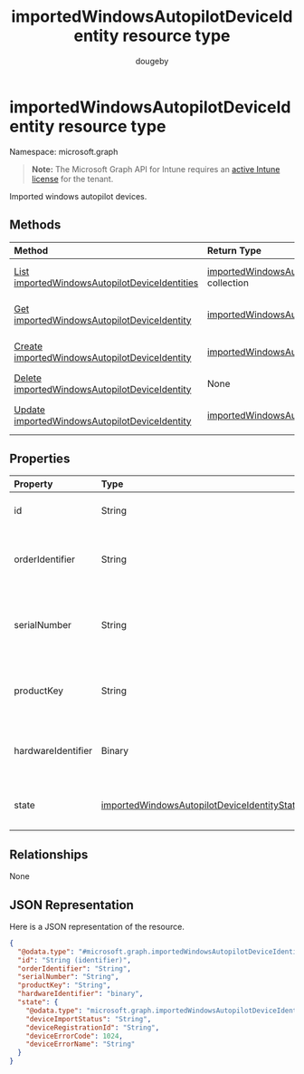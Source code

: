 ﻿---
title: "importedWindowsAutopilotDeviceIdentity resource type"
description: "Imported windows autopilot devices."
author: "dougeby"
localization_priority: Normal
ms.prod: "intune"
doc_type: resourcePageType
---

# importedWindowsAutopilotDeviceIdentity resource type

Namespace: microsoft.graph

> **Note:** The Microsoft Graph API for Intune requires an [active Intune license](https://go.microsoft.com/fwlink/?linkid=839381) for the tenant.

Imported windows autopilot devices.

## Methods

| Method                                                                                                                     | Return Type                                                                                                                   | Description                                                                                                                                                          |
| :------------------------------------------------------------------------------------------------------------------------- | :---------------------------------------------------------------------------------------------------------------------------- | :------------------------------------------------------------------------------------------------------------------------------------------------------------------- |
| [List importedWindowsAutopilotDeviceIdentities](../api/intune-enrollment-importedwindowsautopilotdeviceidentity-list.md)   | [importedWindowsAutopilotDeviceIdentity](../resources/intune-enrollment-importedwindowsautopilotdeviceidentity.md) collection | List properties and relationships of the [importedWindowsAutopilotDeviceIdentity](../resources/intune-enrollment-importedwindowsautopilotdeviceidentity.md) objects. |
| [Get importedWindowsAutopilotDeviceIdentity](../api/intune-enrollment-importedwindowsautopilotdeviceidentity-get.md)       | [importedWindowsAutopilotDeviceIdentity](../resources/intune-enrollment-importedwindowsautopilotdeviceidentity.md)            | Read properties and relationships of the [importedWindowsAutopilotDeviceIdentity](../resources/intune-enrollment-importedwindowsautopilotdeviceidentity.md) object.  |
| [Create importedWindowsAutopilotDeviceIdentity](../api/intune-enrollment-importedwindowsautopilotdeviceidentity-create.md) | [importedWindowsAutopilotDeviceIdentity](../resources/intune-enrollment-importedwindowsautopilotdeviceidentity.md)            | Create a new [importedWindowsAutopilotDeviceIdentity](../resources/intune-enrollment-importedwindowsautopilotdeviceidentity.md) object.                              |
| [Delete importedWindowsAutopilotDeviceIdentity](../api/intune-enrollment-importedwindowsautopilotdeviceidentity-delete.md) | None                                                                                                                          | Deletes a [importedWindowsAutopilotDeviceIdentity](../resources/intune-enrollment-importedwindowsautopilotdeviceidentity.md).                                        |
| [Update importedWindowsAutopilotDeviceIdentity](../api/intune-enrollment-importedwindowsautopilotdeviceidentity-update.md) | [importedWindowsAutopilotDeviceIdentity](../resources/intune-enrollment-importedwindowsautopilotdeviceidentity.md)            | Update the properties of a [importedWindowsAutopilotDeviceIdentity](../resources/intune-enrollment-importedwindowsautopilotdeviceidentity.md) object.                |

## Properties

| Property           | Type                                                                                                                         | Description                                    |
| :----------------- | :--------------------------------------------------------------------------------------------------------------------------- | :--------------------------------------------- |
| id                 | String                                                                                                                       | The GUID for the object                        |
| orderIdentifier    | String                                                                                                                       | Order Id of the Windows autopilot device.      |
| serialNumber       | String                                                                                                                       | Serial number of the Windows autopilot device. |
| productKey         | String                                                                                                                       | Product Key of the Windows autopilot device.   |
| hardwareIdentifier | Binary                                                                                                                       | Hardware Blob of the Windows autopilot device. |
| state              | [importedWindowsAutopilotDeviceIdentityState](../resources/intune-enrollment-importedwindowsautopilotdeviceidentitystate.md) | Current state of the imported device.          |

## Relationships

None

## JSON Representation

Here is a JSON representation of the resource.

<!-- {
  "blockType": "resource",
  "keyProperty": "id",
  "@odata.type": "microsoft.graph.importedWindowsAutopilotDeviceIdentity"
}
-->

```json
{
  "@odata.type": "#microsoft.graph.importedWindowsAutopilotDeviceIdentity",
  "id": "String (identifier)",
  "orderIdentifier": "String",
  "serialNumber": "String",
  "productKey": "String",
  "hardwareIdentifier": "binary",
  "state": {
    "@odata.type": "microsoft.graph.importedWindowsAutopilotDeviceIdentityState",
    "deviceImportStatus": "String",
    "deviceRegistrationId": "String",
    "deviceErrorCode": 1024,
    "deviceErrorName": "String"
  }
}
```
